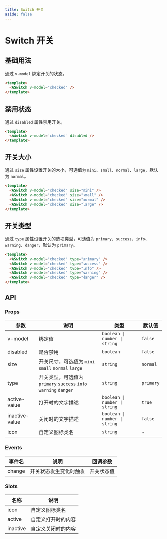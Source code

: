```yaml
---
title: Switch 开关
aside: false
---
```


# Switch 开关

## 基础用法

通过 `v-model` 绑定开关的状态。

```html
<template>
  <ASwitch v-model="checked" />
</template>
```

## 禁用状态

通过 `disabled` 属性禁用开关。

```html
<template>
  <ASwitch v-model="checked" disabled />
</template>
```

## 开关大小

通过 `size` 属性设置开关的大小，可选值为 `mini`、`small`、`normal`、`large`，默认为 `normal`。

```html
<template>
  <ASwitch v-model="checked" size="mini" />
  <ASwitch v-model="checked" size="small" />
  <ASwitch v-model="checked" size="normal" />
  <ASwitch v-model="checked" size="large" />
</template>
```

## 开关类型

通过 `type` 属性设置开关的选项类型，可选值为 `primary`、`success`、`info`、`warning`、`danger`，默认为 `primary`。

```html
<template>
  <ASwitch v-model="checked" type="primary" />
  <ASwitch v-model="checked" type="success" />
  <ASwitch v-model="checked" type="info" />
  <ASwitch v-model="checked" type="warning" />
  <ASwitch v-model="checked" type="danger" />
</template>
```

## API

### Props

| 参数 | 说明 | 类型 | 默认值 |
| --- | --- | --- | --- |
| v-model | 绑定值 | `boolean \| number \| string` | `false` |
| disabled | 是否禁用 | `boolean` | `false` |
| size | 开关尺寸，可选值为 `mini` `small` `normal` `large` | `string` | `normal` |
| type | 开关类型，可选值为 `primary` `success` `info` `warning` `danger` | `string` | `primary` |
| active-value | 打开时的文字描述 | `boolean \| number \| string` | `true` |
| inactive-value | 关闭时的文字描述 | `boolean \| number \| string` | `false` |
| icon | 自定义图标类名 | `string` | - |

### Events

| 事件名 | 说明 | 回调参数 |
| --- | --- | --- |
| change | 开关状态发生变化时触发 | 开关状态值 |

### Slots

| 名称 | 说明 |
| --- | --- |
| icon | 自定义图标类名 | `string` | - |
| active | 自定义打开时的内容 |
| inactive | 自定义关闭时的内容 |
